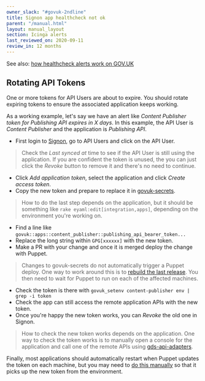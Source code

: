 ```yaml
---
owner_slack: "#govuk-2ndline"
title: Signon app healthcheck not ok
parent: "/manual.html"
layout: manual_layout
section: Icinga alerts
last_reviewed_on: 2020-09-11
review_in: 12 months
---
```


[signon]: https://signon.publishing.service.gov.uk/api_users
[deploy-puppet]: https://deploy.production.govuk.digital/job/Deploy_Puppet/
[restart-app]: /manual/restart-application.html
[govuk-secrets]: https://github.com/alphagov/govuk-secrets
[gds-api-adapters]: https://github.com/alphagov/gds-api-adapters/blob/master/lib/gds_api.rb

See also: [how healthcheck alerts work on GOV.UK](app-healthcheck-not-ok.html)

## Rotating API Tokens

One or more tokens for API Users are about to expire. You should rotate
expiring tokens to ensure the associated application keeps working.

As a working example, let's say we have an alert like *Content Publisher token
for Publishing API expires in X days*. In this example, the API User is
*Content Publisher* and the application is *Publishing API*.

- First login to [Signon], go to API Users and click on the API User.

> Check the *Last synced at* time to see if the API User is still using the
> application. If you are confident the token is unused, the you can just
> click the *Revoke* button to remove it and there's no need to continue.

- Click *Add application token*, select the application and click *Create
  access token*.
- Copy the new token and prepare to replace it in [govuk-secrets].

> How to do the last step depends on the application, but it should be
> something like `rake eyaml:edit[integration,apps]`, depending on the
> environment you're working on.

- Find a line like `govuk::apps::content_publisher::publishing_api_bearer_token...`
- Replace the long string within `GPG[xxxxxx]` with the new token.
- Make a PR with your change and once it is merged deploy the change with
  Puppet.

> Changes to govuk-secrets do not automatically trigger a Puppet deploy. One
> way to work around this is to [rebuild the last release][deploy-puppet]. You
> then need to wait for Puppet to run on each of the affected machines.

- Check the token is there with `govuk_setenv content-publisher env | grep -i token`
- Check the app can still access the remote application APIs with the new token.
- Once you're happy the new token works, you can *Revoke* the old one in Signon.

> How to check the new token works depends on the application. One way to check
> the token works is to manually open a console for the application and call
> one of the remote APIs using [gds-api-adapters][].

Finally, most applications should automatically restart when Puppet updates the
token on each machine, but you may need to [do this manually][restart-app] so
that it picks up the new token from the environment.
